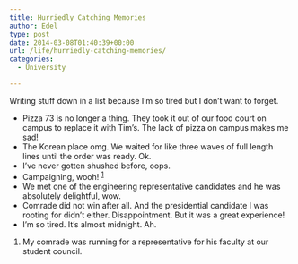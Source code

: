 ```yaml
---
title: Hurriedly Catching Memories
author: Edel
type: post
date: 2014-03-08T01:40:39+00:00
url: /life/hurriedly-catching-memories/
categories:
  - University

---
```

Writing stuff down in a list because I&#8217;m so tired but I don&#8217;t want to forget.

  * Pizza 73 is no longer a thing. They took it out of our food court on campus to replace it with Tim&#8217;s. The lack of pizza on campus makes me sad!
  * The Korean place omg. We waited for like three waves of full length lines until the order was ready. Ok.
  * I&#8217;ve never gotten shushed before, oops.
  * Campaigning, wooh! <sup class="footnote"><a href="#foot_ajs-fn-id_1-651" id="back_ajs-fn-id_1-651">1</a></sup>
  * We met one of the engineering representative candidates and he was absolutely delightful, wow.
  * Comrade did not win after all. And the presidential candidate I was rooting for didn&#8217;t either. Disappointment. But it was a great experience!
  * I&#8217;m so tired. It&#8217;s almost midnight. Ah.

<ol class="footnote">
  <li>
    <a id="foot_ajs-fn-id_1-651"></a>My comrade was running for a representative for his faculty at our student council.&nbsp;&nbsp;<a class="ajs-back-link" href="#back_ajs-fn-id_1-651"></a>
  </li>
</ol>

<div id="ajs-fn-id_1-651" style="display:none;margin:0;" class="ajs-footnote-popup">
  <div>
    My comrade was running for a representative for his faculty at our student council.
  </div>
</div>